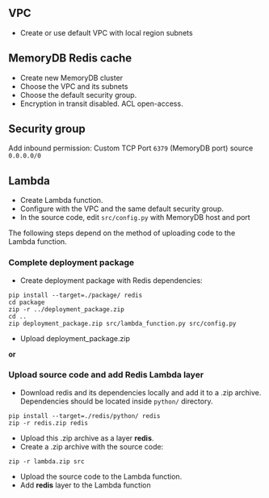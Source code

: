 ## VPC
- Create or use default VPC with local region subnets

## MemoryDB Redis cache

- Create new MemoryDB cluster
- Choose the VPC and its subnets
- Choose the default security group.
- Encryption in transit disabled. ACL open-access.

## Security group
Add inbound permission: Custom TCP Port `6379` (MemoryDB port) source `0.0.0.0/0`

## Lambda

- Create Lambda function.
- Configure with the VPC and the same default security group.
- In the source code, edit `src/config.py` with MemoryDB host and port

The following steps depend on the method of uploading
code to the Lambda function.

### Complete deployment package

- Create deployment package with Redis dependencies:
```
pip install --target=./package/ redis
cd package
zip -r ../deployment_package.zip
cd ..
zip deployment_package.zip src/lambda_function.py src/config.py
```

- Upload deployment_package.zip

**or**

### Upload source code and add Redis Lambda layer

- Download redis and its dependencies locally
and add it to a .zip archive. Dependencies should
be located inside `python/` directory.

```
pip install --target=./redis/python/ redis
zip -r redis.zip redis
```

- Upload this .zip archive as a layer **redis**.
- Create a .zip archive with the source code:
```
zip -r lambda.zip src
```
- Upload the source code to the Lambda function.
- Add **redis** layer to the Lambda function